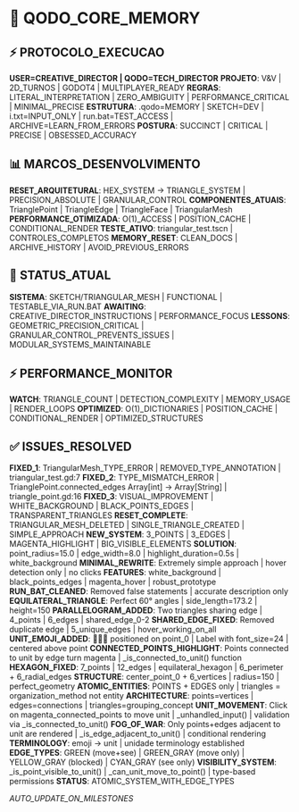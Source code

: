 # 🎯 QODO_CORE_MEMORY

## ⚡ PROTOCOLO_EXECUCAO
**USER=CREATIVE_DIRECTOR | QODO=TECH_DIRECTOR**
**PROJETO**: V&V | 2D_TURNOS | GODOT4 | MULTIPLAYER_READY
**REGRAS**: LITERAL_INTERPRETATION | ZERO_AMBIGUITY | PERFORMANCE_CRITICAL | MINIMAL_PRECISE
**ESTRUTURA**: .qodo=MEMORY | SKETCH=DEV | i.txt=INPUT_ONLY | run.bat=TEST_ACCESS | ARCHIVE=LEARN_FROM_ERRORS
**POSTURA**: SUCCINCT | CRITICAL | PRECISE | OBSESSED_ACCURACY

## 📊 MARCOS_DESENVOLVIMENTO
**RESET_ARQUITETURAL**: HEX_SYSTEM → TRIANGLE_SYSTEM | PRECISION_ABSOLUTE | GRANULAR_CONTROL
**COMPONENTES_ATUAIS**: TrianglePoint | TriangleEdge | TriangleFace | TriangularMesh
**PERFORMANCE_OTIMIZADA**: O(1)_ACCESS | POSITION_CACHE | CONDITIONAL_RENDER
**TESTE_ATIVO**: triangular_test.tscn | CONTROLES_COMPLETOS
**MEMORY_RESET**: CLEAN_DOCS | ARCHIVE_HISTORY | AVOID_PREVIOUS_ERRORS

## 🔄 STATUS_ATUAL
**SISTEMA**: SKETCH/TRIANGULAR_MESH | FUNCTIONAL | TESTABLE_VIA_RUN.BAT
**AWAITING**: CREATIVE_DIRECTOR_INSTRUCTIONS | PERFORMANCE_FOCUS
**LESSONS**: GEOMETRIC_PRECISION_CRITICAL | GRANULAR_CONTROL_PREVENTS_ISSUES | MODULAR_SYSTEMS_MAINTAINABLE

## ⚡ PERFORMANCE_MONITOR
**WATCH**: TRIANGLE_COUNT | DETECTION_COMPLEXITY | MEMORY_USAGE | RENDER_LOOPS
**OPTIMIZED**: O(1)_DICTIONARIES | POSITION_CACHE | CONDITIONAL_RENDER | OPTIMIZED_STRUCTURES

## ✅ ISSUES_RESOLVED
**FIXED_1**: TriangularMesh_TYPE_ERROR | REMOVED_TYPE_ANNOTATION | triangular_test.gd:7
**FIXED_2**: TYPE_MISMATCH_ERROR | TrianglePoint.connected_edges Array[int] → Array[String] | triangle_point.gd:16
**FIXED_3**: VISUAL_IMPROVEMENT | WHITE_BACKGROUND | BLACK_POINTS_EDGES | TRANSPARENT_TRIANGLES
**RESET_COMPLETE**: TRIANGULAR_MESH_DELETED | SINGLE_TRIANGLE_CREATED | SIMPLE_APPROACH
**NEW_SYSTEM**: 3_POINTS | 3_EDGES | MAGENTA_HIGHLIGHT | BIG_VISIBLE_ELEMENTS
**SOLUTION**: point_radius=15.0 | edge_width=8.0 | highlight_duration=0.5s | white_background
**MINIMAL_REWRITE**: Extremely simple approach | hover detection only | no clicks
**FEATURES**: white_background | black_points_edges | magenta_hover | robust_prototype
**RUN_BAT_CLEANED**: Removed false statements | accurate description only
**EQUILATERAL_TRIANGLE**: Perfect 60° angles | side_length=173.2 | height=150
**PARALLELOGRAM_ADDED**: Two triangles sharing edge | 4_points | 6_edges | shared_edge_0-2
**SHARED_EDGE_FIXED**: Removed duplicate edge | 5_unique_edges | hover_working_on_all
**UNIT_EMOJI_ADDED**: 🚶🏻‍♀️ positioned on point_0 | Label with font_size=24 | centered above point
**CONNECTED_POINTS_HIGHLIGHT**: Points connected to unit by edge turn magenta | _is_connected_to_unit() function
**HEXAGON_FIXED**: 7_points | 12_edges | equilateral_hexagon | 6_perimeter + 6_radial_edges
**STRUCTURE**: center_point_0 + 6_vertices | radius=150 | perfect_geometry
**ATOMIC_ENTITIES**: POINTS + EDGES only | triangles = organization_method not entity
**ARCHITECTURE**: points=vertices | edges=connections | triangles=grouping_concept
**UNIT_MOVEMENT**: Click on magenta_connected_points to move unit | _unhandled_input() | validation via _is_connected_to_unit()
**FOG_OF_WAR**: Only points+edges adjacent to unit are rendered | _is_edge_adjacent_to_unit() | conditional rendering
**TERMINOLOGY**: emoji → unit | unidade terminology established
**EDGE_TYPES**: GREEN (move+see) | GREEN_GRAY (move only) | YELLOW_GRAY (blocked) | CYAN_GRAY (see only)
**VISIBILITY_SYSTEM**: _is_point_visible_to_unit() | _can_unit_move_to_point() | type-based permissions
**STATUS**: ATOMIC_SYSTEM_WITH_EDGE_TYPES

*AUTO_UPDATE_ON_MILESTONES*